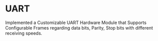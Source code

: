 # UART
Implemented a Customizable UART Hardware Module that Supports Configurable Frames regarding data bits, Parity, Stop bits with different receiving speeds.
